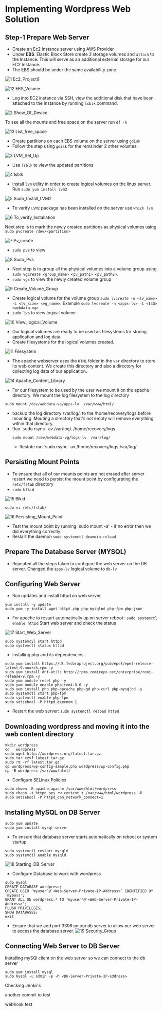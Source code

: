 
# Implementing Wordpress Web Solution

## Step-1 Prepare Web Server

- Create an Ec2 Instance server using AWS Provider
- Under **EBS**: Elastic Block Store create 3 storage volumes and `attach` to the Instance. This will serve as an additional external storage for our EC2 Instance.
- The EBS should be under the same availability zone.

![1 Ec2_Project6](https://github.com/lucm9/My-Personal-Project-Documentation/assets/96879757/d5639ba8-fd8c-4080-b9d6-b16082ee2ccd)

![12 EBS_Volume](https://github.com/lucm9/My-Personal-Project-Documentation/assets/96879757/6f844661-de18-4596-8e0b-c385478b121b)

- Log into EC2 instance via SSH, view the additional disk that have been attached to the instance by running `lsblk` command. 
  
![2 Show_Of_Device](https://github.com/lucm9/My-Personal-Project-Documentation/assets/96879757/e6b0dbdd-7dbb-44f5-8ab7-c42ad642f7d7)

To see all the mounts and free space on the server run `df -h` 

![13 List_free_space](https://github.com/lucm9/My-Personal-Project-Documentation/assets/96879757/de02a373-ce32-4ee0-a209-f0d1e9c2c126)

- Create partitions on each EBS volume on the server using `gdisk`
- Follow the step using `gdisk` for the remainder 2 other volumes.

![3 LVM_Set_Up](https://github.com/lucm9/My-Personal-Project-Documentation/assets/96879757/1fcdebb6-93b8-4f50-abb4-7e464661bf9c)

- Use `lsblk` to view the updated partitions

![4 lsblk](https://github.com/lucm9/My-Personal-Project-Documentation/assets/96879757/b6951000-87fe-442f-a6ff-11e44b794260)

- install `lvm` utility in order to create logical volumes on the linux server. Run `sudo yum install lvm2`
  
![5 Sudo_Install_LVM2](https://github.com/lucm9/My-Personal-Project-Documentation/assets/96879757/da4bc9a5-2391-429f-8fdd-34f3d22b490d)

- To verify `LVM2` package has been installed on the server use `which lvm`
  
![6 To_verify_Installation](https://github.com/lucm9/My-Personal-Project-Documentation/assets/96879757/806da2b9-1501-4510-9269-a4337bd47df5)

Next step is to mark the newly created partitions as physical volumes using `sudo pvcreate /dev/<partition>` 

![7 Pv_create](https://github.com/lucm9/My-Personal-Project-Documentation/assets/96879757/37b07626-6298-483f-a16c-bbc2afdc902d)

- `sudo pvs` to view

![8 Sudo_Pvs](https://github.com/lucm9/My-Personal-Project-Documentation/assets/96879757/5d2ca173-3569-48d6-a754-88cab532b526)

- Next step is to group all the physical volumes into a volume group using `sudo vgcreate <group_name> <pv_path1> <pv_path2>`. 
- `sudo vgs` to view the newly created volume group

![9 Create_Volume_Group](https://github.com/lucm9/My-Personal-Project-Documentation/assets/96879757/379341e3-8734-454b-a0f9-04ff1117eadf)

- Create logical volume for the volume group `sudo lvcreate -n <lv_name> -L <lv_size> <vg_name>`. Example `sudo lvcreate -n <apps-lv> -L <14G> <webdata-vg>`
- `sudo lvs` to view logical volume.

![10 View_logical_Volume](https://github.com/lucm9/My-Personal-Project-Documentation/assets/96879757/2f032e11-6a6c-42f0-9ea1-d873d574b26d)

- Our logical volumes are ready to be used as filesystems for storing application and log data.
- Create filesystems for the logical volumes created. 

![11 Filesystem](https://github.com/lucm9/My-Personal-Project-Documentation/assets/96879757/4543d03b-92ba-446c-a715-e331c0c78ff1)

- The apache webserver uses the `HTML` folder in the `var` directory to store its web content. We create this directory and also a directory for collecting log data of our application.

![14 Apache_Content_Library](https://github.com/lucm9/My-Personal-Project-Documentation/assets/96879757/2208e63b-a278-4e78-a971-d9cb3453d6c5)

- For our filesystem to be used by the user we mount it on the apache directory. We mount the log filesystem to the log directory
```
sudo mount /dev/webdata-vg/apps-lv  /var/www/html/
```
- backup the log directory /var/log/. to the /home/recovery/logs before mounting. Mouting a directory that's not empty will remove everything within that directory.
- Run `sudo rsync -av /var/log/. /home/recovery/logs
  ```
  sudo mount /dev/webdata-vg/logs-lv  /var/log/
  ```
  - Restote run `sudo rsync -av /home/recovery/logs /var/log/
 
 ## Persisting Mount Points

 - To ensure that all of our mounts points are not erased after server restart we need to persist the mount point by configurating the `/etc/fstab` directory
 - `sudo blkid`

![15 Blkid](https://github.com/lucm9/My-Personal-Project-Documentation/assets/96879757/569b54e1-78c5-4f45-80ea-01c8320f7b06)

`sudo vi /etc/fstab/`

![16 Persisting_Mount_Point](https://github.com/lucm9/My-Personal-Project-Documentation/assets/96879757/2a12e3e8-5cd2-4976-b48e-16151c5de022)

- Test the mount point by running `sudo mount -a' - if no error then we did everything correctly
- Restart the daemon `sudo systemctl deamoin-reload`

## Prepare The Database Server (MYSQL)

- Repeated all the steps taken to configure the web server on the DB server. Changed the `apps-lv` logical volume to `db-lv`

## Configuring Web Server
- Run updates and install httpd on web server
```
yum install -y update
sudo yum -y install wget httpd php php-mysqlnd php-fpm php-json
```
- For apache to restart automatically up on server reboot : `sudo systemctl enable httpd`
Start web server and check the status

![17 Start_Web_Server](https://github.com/lucm9/My-Personal-Project-Documentation/assets/96879757/75158225-56b7-43d0-8909-0e76f4549253)

```
sudo systemcyl start httpd
sudo systemctl status httpd
```
- Installing php and its dependencies

```
sudo yum install https://dl.fedoraproject.org/pub/epel/epel-release-latest-9.noarch.rpm -y
sudo yum install dnf-utils http://rpms.remirepo.net/enterprise/remi-release-9.rpm -y
sudo yum module reset php -y
sudo yum module enable php:remi-8.0 -y
sudo yum install php php-opcache php-gd php-curl php-mysqlnd -y
sudo systemctl start php-fpm
sudo systemctl enable php-fpm
sudo setsebool -P httpd_execmem 1
```
- Restart the web server: `sudo systemctl reload httpd`

## Downloading wordpress and moving it into the web content directory

```
mkdir wordpress
cd   wordpress
sudo wget http://wordpress.org/latest.tar.gz
sudo tar xzvf latest.tar.gz
sudo rm -rf latest.tar.gz
cp wordpress/wp-config-sample.php wordpress/wp-config.php
cp -R wordpress /var/www/html/
```
- Configure SELinux Policies
  
```  
sudo chown -R apache:apache /var/www/html/wordpress
sudo chcon -t httpd_sys_rw_content_t /var/www/html/wordpress -R
sudo setsebool -P httpd_can_network_connect=1
```
## Installing MySQL on DB Server
```
sudo yum update
sudo yum install mysql-server
```

- To ensure that database server starts automatically on reboot or system startup
```
sudo systemctl restart mysqld
sudo systemctl enable mysqld
```
![18 Starting_DB_Server](https://github.com/lucm9/My-Personal-Project-Documentation/assets/96879757/04ea6a8a-6e97-451d-ac02-795fb80cd4ec)

- Configure Database to work with wordpress

```
sudo mysql
CREATE DATABASE wordpress;
CREATE USER `myuser`@`<Web-Server-Private-IP-Address>` IDENTIFIED BY 'mypass';
GRANT ALL ON wordpress.* TO 'myuser'@'<Web-Server-Private-IP-Address>';
FLUSH PRIVILEGES;
SHOW DATABASES;
exit
```
- Ensure that we add port 3306 on our db server to allow our web server to access the database server.
![19 Security_Group](https://github.com/lucm9/My-Personal-Project-Documentation/assets/96879757/a33ed3bc-479e-4d12-ac93-7581c173a4e2)

## Connecting Web Server to DB Server
Installing mySQl client on the web server so we can connect to the db server
```
sudo yum install mysql
sudo mysql -u admin -p -h <DB-Server-Private-IP-address>
```
Checking Jenkins

another commit to test

webhook test